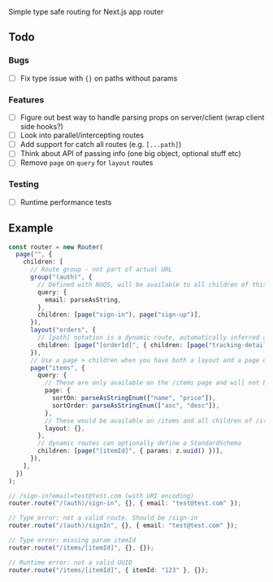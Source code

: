 Simple type safe routing for Next.js app router

## Todo

### Bugs

- [ ] Fix type issue with `{}` on paths without params

### Features

- [ ] Figure out best way to handle parsing props on server/client (wrap client side hooks?)
- [ ] Look into parallel/intercepting routes
- [ ] Add support for catch all routes (e.g. `[...path]`)
- [ ] Think about API of passing info (one big object, optional stuff etc)
- [ ] Remove `page` on `query` for `layout` routes

### Testing

- [ ] Runtime performance tests

## Example

```ts
const router = new Router(
  page("", {
    children: [
      // Route group - not part of actual URL
      group("(auth)", {
        // Defined with NUQS, will be available to all children of this group
        query: {
          email: parseAsString,
        },
        children: [page("sign-in"), page("sign-up")],
      }),
      layout("orders", {
        // [path] notation is a dynamic route, automatically inferred as string
        children: [page("[orderId]", { children: [page("tracking-details")] })],
      }),
      // Use a page + children when you have both a layout and a page on a route
      page("items", {
        query: {
          // These are only available on the /items page and will not be shared with children
          page: {
            sortOn: parseAsStringEnum(["name", "price"]),
            sortOrder: parseAsStringEnum(["asc", "desc"]),
          },
          // These would be available on /items and all children of /items
          layout: {},
        },
        // dynamic routes can optionally define a StandardSchema
        children: [page("[itemId]", { params: z.uuid() })],
      }),
    ],
  })
);

// /sign-in?email=test@test.com (with URI encoding)
router.route("/(auth)/sign-in", {}, { email: "test@test.com" });

// Type error: not a valid route. Should be /sign-in
router.route("/(auth)/signIn", {}, { email: "test@test.com" });

// Type error: missing param itemId
router.route("/items/[itemId]", {}, {});

// Runtime error: not a valid UUID
router.route("/items/[itemId]", { itemId: "123" }, {});
```

